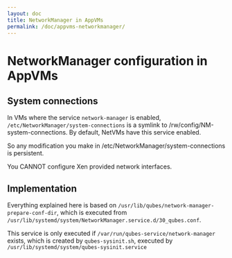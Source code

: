 ```yaml
---
layout: doc
title: NetworkManager in AppVMs
permalink: /doc/appvms-networkmanager/
---
```


NetworkManager configuration in AppVMs
======================================

System connections
------------------

In VMs where the service `network-manager` is enabled, `/etc/NetworkManager/system-connections` is a symlink to /rw/config/NM-system-connections. By default, NetVMs have this service enabled.

So any modification you make in /etc/NetworkManager/system-connections is persistent.

You CANNOT configure Xen provided network interfaces.

Implementation
--------------

Everything explained here is based on `/usr/lib/qubes/network-manager-prepare-conf-dir`, which is executed from `/usr/lib/systemd/system/NetworkManager.service.d/30_qubes.conf`.

This service is only executed if `/var/run/qubes-service/network-manager` exists, which is created by `qubes-sysinit.sh`, executed by `/usr/lib/systemd/system/qubes-sysinit.service`
